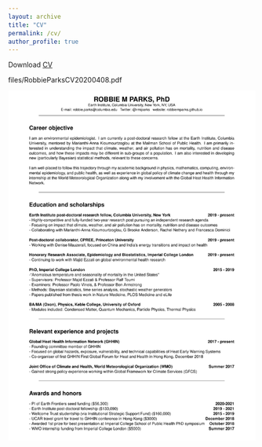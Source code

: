 ```yaml
---
layout: archive
title: "CV"
permalink: /cv/
author_profile: true
---
```


Download <a href="https://robbiemparks.github.io/files/RobbieParksCV20200408.pdf" target="_blank">CV</a>

files/RobbieParksCV20200408.pdf

<a href="files/RobbieParksCV20200408.pdf" class="image fit"><img src="files/RobbieParksCV20200408.pdf" alt=""></a>	
